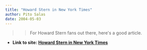 ```yaml
---
title: "Howard Stern in New York Times"
author: Pito Salas
date: 2004-05-03
---
```



>>

>> For Howard Stern fans out there, here's a good article.


* **Link to site:** **[Howard Stern in New York Times](None)**
